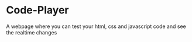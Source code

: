 # Code-Player
A webpage where you can test your html, css and javascript code and see the realtime changes
